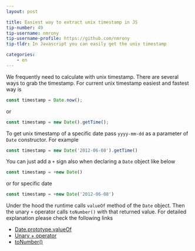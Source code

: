 ```yaml
---
layout: post

title: Easiest way to extract unix timestamp in JS
tip-number: 49
tip-username: nmrony
tip-username-profile: https://github.com/nmrony
tip-tldr: In Javascript you can easily get the unix timestamp

categories:
    - en
---
```


We frequently need to calculate with unix timestamp. There are several ways to grab the timestamp. For current unix timestamp easiest and fastest way is
```js
const timestamp = Date.now();
```
or

```js
const timestamp = new Date().getTime();
```

To get unix timestamp of a specific date pass `yyyy-mm-dd` as a parameter of `Date` constructor. For example
```js
const timestamp = new Date('2012-06-08').getTime()
```
You can just add a `+` sign also when declaring a `Date` object like below

```js
const timestamp = +new Date()
```
or for specific date

```js
const timestamp = +new Date('2012-06-08')
```
Under the hood the runtime calls `valueOf` method of the `Date` object. Then the unary `+` operator calls `toNumber()` with that returned value. For detailed explanation please check the following links

* [Date.prototype.valueOf](http://es5.github.io/#x15.9.5.8)
* [Unary + operator](http://es5.github.io/#x11.4.6)
* [toNumber()](http://es5.github.io/#x9.3)